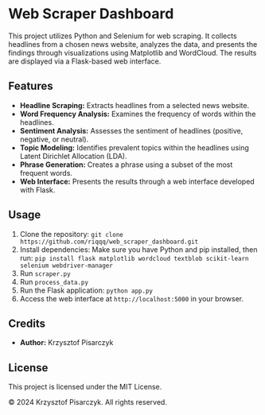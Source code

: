 # Web Scraper Dashboard

This project utilizes Python and Selenium for web scraping. It collects headlines from a chosen news website, analyzes the data, and presents the findings through visualizations using Matplotlib and WordCloud. The results are displayed via a Flask-based web interface.

## Features

- **Headline Scraping:** Extracts headlines from a selected news website.
- **Word Frequency Analysis:** Examines the frequency of words within the headlines.
- **Sentiment Analysis:** Assesses the sentiment of headlines (positive, negative, or neutral).
- **Topic Modeling:** Identifies prevalent topics within the headlines using Latent Dirichlet Allocation (LDA).
- **Phrase Generation:** Creates a phrase using a subset of the most frequent words.
- **Web Interface:** Presents the results through a web interface developed with Flask.

## Usage

1. Clone the repository: `git clone https://github.com/riqqq/web_scraper_dashboard.git`
2. Install dependencies: Make sure you have Python and pip installed, then run:
`pip install flask matplotlib wordcloud textblob scikit-learn selenium webdriver-manager`
3. Run `scraper.py`
4. Run `process_data.py`
5. Run the Flask application: `python app.py`
6. Access the web interface at `http://localhost:5000` in your browser.

## Credits

- **Author:** Krzysztof Pisarczyk

## License

This project is licensed under the MIT License.

© 2024 Krzysztof Pisarczyk. All rights reserved.

